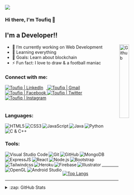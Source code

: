 ![](https://komarev.com/ghpvc/?username=Swoad-11&color=blueviolet)

### Hi there, I'm Toufiq 👋

## I'm a Developer!!

<img width="25%" align="right" alt="Github" src="https://i.pinimg.com/originals/80/7b/5c/807b5c4b02e765bb4930b7c66662ef4b.gif" />

- 🔭 I’m currently working on Web Development
- 🌱 Learning everything
- 🥅 Goals: Learn about blockchain
- ⚡ Fun fact: I love to draw & a football maniac

### Connect with me:

<div align="left">
<a href="https://www.linkedin.com/in/tis/">
<img alt="Toufiq | LinkedIn" style="padding-right: 10px" src="https://img.shields.io/badge/-Linkedin-4682B4?style=flat&logo=linkedin&logoColor=white"/>
</a>
<a href="mailto:toufiq11swoad@gmail.com">
<img alt="Toufiq | Gmail" src="https://img.shields.io/badge/-Gmail-c14438?style=flat&logo=Gmail&logoColor=white"/>
</a>
<a href="https://www.facebook.com/ToufiqIslam11Swoad/" >
<img alt="Toufiq | Facebook" src="https://img.shields.io/badge/-Facebook-1E90FF?style=flat&logo=facebook&logoColor=white"/>
</a>
<a href="https://twitter.com/T11Swoad">
<img alt="Toufiq | Twitter" src="https://img.shields.io/badge/-Twitter-white?style=flat&logo=twitter&logoColor=4682B4"/>
</a>
<a href="https://www.instagram.com/___swoad.11/">
<img alt="Toufiq | Instagram" src="https://img.shields.io/badge/-Instagram-BA55D3?style=flat&logo=instagram&logoColor=white"/>
</a>
</div>

<br />

### Languages:

<div align="left">
<img align="left" alt="HTML5" src="https://img.shields.io/badge/-HTML5-E34F26?style=flat&logo=html5&logoColor=white" />
<img align="left" alt="CSS3" src="https://img.shields.io/badge/-CSS3-1572B6?style=flat&logo=css3&logoColor=white" />
<img align="left" alt="JavaScript" src="https://img.shields.io/badge/-JavaScript-eed718?style=flat&logo=javascript&logoColor=ffffff" />
<img align="left" alt="Java" src="http://img.shields.io/badge/-Java-F89820?style=flat&logo=java&logoColor=white" />
<img align="left" alt="Python" src="https://img.shields.io/badge/-Python-black?style=flat&logo=python&logoColor=white" />
<img align="left" alt="C & C++" src="https://img.shields.io/badge/-C%20&%20C++-659ad2?style=flat&logo=c%2B%2B&logoColor=ffffff" />
</div>


<br />
<br />

### Tools:

<div align="left">
<img align="left" alt="Visual Studio Code" src="http://img.shields.io/badge/-VS%20Code-007ACC?style=flat&logo=visual%20studio%20code&logoColor=white" />
<img align="left" alt="Git" src="http://img.shields.io/badge/-Git-F1502F?style=flat&logo=git&logoColor=FFFFFF" />
<img align="left" alt="GitHub" src="http://img.shields.io/badge/-Github-000000?style=flat&logo=github&logoColor=FFFFFF" />
<img align="left" alt="MongoDB" src="https://img.shields.io/badge/-MongoDB-4DB33D?style=flat&logo=mongodb&logoColor=FFFFFF" />
<img align="left" alt="ExpressJS" src="https://img.shields.io/badge/-Express.js-787878?style=flat" />
<img align="left" alt="React" src="https://img.shields.io/badge/-React-000000?style=flat&logo=react&logoColor=00c8ff" />
<img align="left" alt="Node.js" src="https://img.shields.io/badge/-Node.js-3C873A?style=flat&logo=Node.js&logoColor=white" />
<img align="left" alt="Bootstrap" src="https://img.shields.io/badge/-Bootstrap-563D7C?style=flat&logo=bootstrap&logoColor=white" />
<img align="left" alt="Tailwindcss" src="https://img.shields.io/badge/-Tailwind%20CSS-20B2AA?style=flat&logo=tailwindcss&logoColor=white" />
<img align="left" alt="Heroku" src="http://img.shields.io/badge/-Heroku-430098?style=flat&logo=heroku&logoColor=white" />
<img align="left" alt="Firebase" src="https://img.shields.io/badge/-Firebase-FFA611?style=flat&logo=firebase&logoColor=FFFFFF" />
<img align="left" alt="Illustrator" src="https://img.shields.io/badge/-Illustrator-FF8C00?style=flat&logo=adobeillustrator&logoColor=800000" />
<img align="left" alt="OpenGL" src="https://img.shields.io/badge/-OpenGL-5F9EA0?style=flat&logo=opengl&logoColor=white" />
<img align="left" alt="Android Studio" src="https://img.shields.io/badge/-Android%20Studio-90EE90?style=flat&logo=androidstudio&logoColor=white" />
</div>

<br />
<br />

---

[![Top Langs](https://github-readme-stats.vercel.app/api/top-langs/?username=anuraghazra&layout=compact)](https://github.com/Swoad-11/github-readme-stats)

---

<details>
  <summary>:zap: GitHub Stats</summary>

  <img   alt="Toufiq's GitHub Stats" src="https://github-readme-stats.vercel.app/api?username=Swoad-11&show_icons=true&theme=tokyonight"/>

</details>
